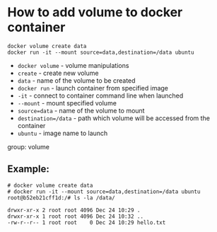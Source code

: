 # How to add volume to docker container

```docker
docker volume create data
docker run -it --mount source=data,destination=/data ubuntu
```

- `docker volume` - volume manipulations
- `create` - create new volume
- `data` - name of the volume to be created
- `docker run` - launch container from specified image
- `-it` - connect to container command line when launched
- `--mount` - mount specified volume
- `source=data` - name of the volume to mount
- `destination=/data` - path which volume will be accessed from the container
- `ubuntu` - image name to launch

group: volume

## Example: 
```docker
# docker volume create data
# docker run -it --mount source=data,destination=/data ubuntu
root@b52eb21cff1d:/# ls -la /data/

```
```
drwxr-xr-x 2 root root 4096 Dec 24 10:29 .
drwxr-xr-x 1 root root 4096 Dec 24 10:32 ..
-rw-r--r-- 1 root root    0 Dec 24 10:29 hello.txt
```
